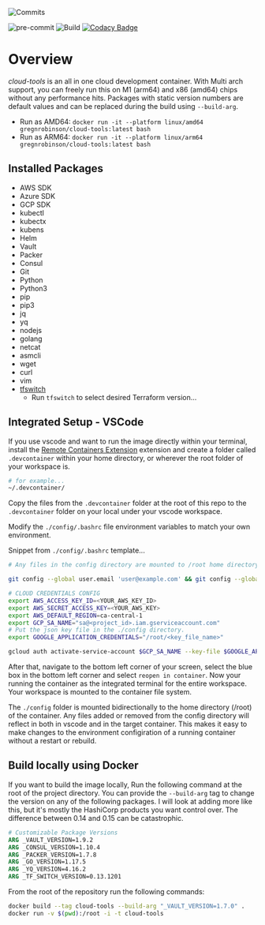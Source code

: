 
![Commits](https://img.shields.io/github/commits-since/gregnrobinson/cloud-tools/latest)

![pre-commit](https://img.shields.io/github/workflow/status/gregnrobinson/cloud-tools/pre-commit?label=pre-commit) ![Build](https://img.shields.io/github/workflow/status/gregnrobinson/cloud-tools/ci-cloud-tools/main)  [![Codacy Badge](https://app.codacy.com/project/badge/Grade/825037ee15d748e19a3264317690ecbb)](https://www.codacy.com/gh/gregnrobinson/cloud-tools/dashboard?utm_source=github.com&amp;utm_medium=referral&amp;utm_content=gregnrobinson/cloud-tools&amp;utm_campaign=Badge_Grade)

# Overview

*cloud-tools* is an all in one cloud development container. With Multi arch support, you can freely run this on M1 (arm64) and x86 (amd64) chips without any performance hits. Packages with static version numbers are default values and can be replaced during the build using `--build-arg`.

- Run as AMD64: `docker run -it --platform linux/amd64 gregnrobinson/cloud-tools:latest bash`
- Run as ARM64: `docker run -it --platform linux/arm64 gregnrobinson/cloud-tools:latest bash`

## Installed Packages

- AWS SDK
- Azure SDK
- GCP SDK
- kubectl
- kubectx
- kubens
- Helm
- Vault
- Packer
- Consul
- Git
- Python
- Python3
- pip
- pip3
- jq
- yq
- nodejs
- golang
- netcat
- asmcli
- wget
- curl
- vim
- [tfswitch](https://tfswitch.warrensbox.com/Quick-Start/)
  - Run `tfswitch` to select desired Terraform version...

## Integrated Setup - VSCode

If you use vscode and want to run the image directly within your terminal, install the [Remote Containers Extension](https://marketplace.visualstudio.com/items?itemName=ms-vscode-remote.remote-containers) extension and create a folder called `.devcontainer` within your home directory, or wherever the root folder of your workspace is.

```sh
# for example...
~/.devcontainer/
```

Copy the files from the `.devcontainer` folder at the root of this repo to the `.devcontainer` folder on your local under your vscode workspace.

Modify the `./config/.bashrc` file environment variables to match your own environment.

Snippet from `./config/.bashrc` template...

```sh
# Any files in the config directory are mounted to /root home directory.

git config --global user.email 'user@example.com' && git config --global user.name 'Jane Doe'

# CLOUD CREDENTIALS CONFIG
export AWS_ACCESS_KEY_ID=<YOUR_AWS_KEY_ID>
export AWS_SECRET_ACCESS_KEY=<YOUR_AWS_KEY>
export AWS_DEFAULT_REGION=ca-central-1
export GCP_SA_NAME="sa@<project_id>.iam.gserviceaccount.com"
# Put the json key file in the ./config directory.
export GOOGLE_APPLICATION_CREDENTIALS="/root/<key_file_name>"

gcloud auth activate-service-account $GCP_SA_NAME --key-file $GOOGLE_APPLICATION_CREDENTIALS
```

After that, navigate to the bottom left corner of your screen, select the blue box in the bottom left corner and select `reopen in container`. Now your running the container as the integrated terminal for the entire workspace. Your workspace is mounted to the container file system.

The `./config` folder is mounted bidirectionally to the home directory (/root) of the container. Any files added or removed from the config directory will reflect in both in vscode and in the target container. This makes it easy to make changes to the environment configiration of a running container without a restart or rebuild.

## Build locally using Docker

If you want to build the image locally, Run the following command at the root of the project directory. You can provide the `--build-arg` tag to change the version on any of the following packages. I will look at adding more like this, but it's mostly the HashiCorp products you want control over. The difference between 0.14 and 0.15 can be catastrophic.

```dockerfile
# Customizable Package Versions
ARG _VAULT_VERSION=1.9.2
ARG _CONSUL_VERSION=1.10.4
ARG _PACKER_VERSION=1.7.8
ARG _GO_VERSION=1.17.5
ARG _YQ_VERSION=4.16.2
ARG _TF_SWITCH_VERSION=0.13.1201
```

From the root of the repository run the following commands:

```bash
docker build --tag cloud-tools --build-arg "_VAULT_VERSION=1.7.0" .
docker run -v $(pwd):/root -i -t cloud-tools
```
